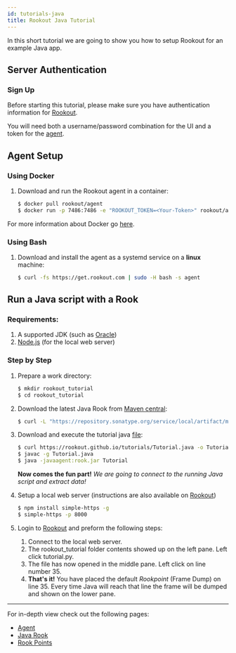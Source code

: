 ```yaml
---
id: tutorials-java
title: Rookout Java Tutorial
---
```


In this short tutorial we are going to show you how to setup Rookout for an example Java app.

## Server Authentication

### Sign Up
Before starting this tutorial, please make sure you have authentication information for [Rookout](https://app.rookout.com).

You will need both a username/password combination for the UI and a token for the [agent](agent.md).

## Agent Setup

### Using Docker

1. Download and run the Rookout agent in a container:  
    
    ```bash
    $ docker pull rookout/agent
    $ docker run -p 7486:7486 -e "ROOKOUT_TOKEN=<Your-Token>" rookout/agent
    ```

For more information about Docker go [here](https://www.docker.com/).

### Using Bash

1. Download and install the agent as a systemd service on a __linux__ machine:
    ```bash
    $ curl -fs https://get.rookout.com | sudo -H bash -s agent
    ```

## Run a Java script with a Rook

### Requirements:
1. A supported JDK (such as [Oracle](http://www.oracle.com/technetwork/java/javase/downloads/index.html))
1. [Node.js](https://nodejs.org/) (for the local web server)

### Step by Step
1. Prepare a work directory:
    ```bash
    $ mkdir rookout_tutorial
    $ cd rookout_tutorial
    ```

1. Download the latest Java Rook from [Maven central](https://mvnrepository.com/artifact/com.rookout/rook):
    ```bash
    $ curl -L "https://repository.sonatype.org/service/local/artifact/maven/redirect?r=central-proxy&g=com.rookout&a=rook&v=LATEST" -o rook.jar
    ```

1. Download and execute the tutorial java [file](/tutorials/Tutorial.java):
    ```bash
    $ curl https://rookout.github.io/tutorials/Tutorial.java -o Tutorial.java
    $ javac -g Tutorial.java
    $ java -javaagent:rook.jar Tutorial
    ```

    **Now comes the fun part!**
    *We are going to connect to the running Java script and extract data!*

1. Setup a local web server (instructions are also available on [Rookout](https://app.rookout.com))
    ```bash
    $ npm install simple-https -g
    $ simple-https -p 8000
    ```

1. Login to [Rookout](https://app.rookout.com) and preform the following steps:
    1. Connect to the local web server.
    1. The rookout_tutorial folder contents showed up on the left pane. Left click tutorial.py.
    1. The file has now opened in the middle pane. Left click on line number 35.
    1. **That's it!** You have placed the default *Rookpoint* (Frame Dump) on line 35.
        Every time Java will reach that line the frame will be dumped and shown on the lower pane.

***

For in-depth view check out the following pages:
- [Agent](agent.md)
- [Java Rook](rooks-java.md)
- [Rook Points](rules-index.md)
